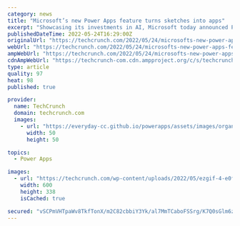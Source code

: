 ```yaml
---
category: news
title: "Microsoft’s new Power Apps feature turns sketches into apps"
excerpt: "Showcasing its investments in AI, Microsoft today announced Power Apps Express Design, a new feature in the company’s no-code/low-code Power Apps service that can convert an uploaded PDF ..."
publishedDateTime: 2022-05-24T16:29:00Z
originalUrl: "https://techcrunch.com/2022/05/24/microsofts-new-power-apps-feature-turns-sketches-into-apps/"
webUrl: "https://techcrunch.com/2022/05/24/microsofts-new-power-apps-feature-turns-sketches-into-apps/"
ampWebUrl: "https://techcrunch.com/2022/05/24/microsofts-new-power-apps-feature-turns-sketches-into-apps/amp/"
cdnAmpWebUrl: "https://techcrunch-com.cdn.ampproject.org/c/s/techcrunch.com/2022/05/24/microsofts-new-power-apps-feature-turns-sketches-into-apps/amp/"
type: article
quality: 97
heat: 98
published: true

provider:
  name: TechCrunch
  domain: techcrunch.com
  images:
    - url: "https://everyday-cc.github.io/powerapps/assets/images/organizations/techcrunch.com-50x50.jpg"
      width: 50
      height: 50

topics:
  - Power Apps

images:
  - url: "https://techcrunch.com/wp-content/uploads/2022/05/ezgif-4-e0fc2c5a69.gif?w=600"
    width: 600
    height: 338
    isCached: true

secured: "vSCPmVHTpaWv8TkfTonX/m2C82cbbiY3Yk/al7MmTCaboFSSrg/K7Q0sGlm6zv+6YTlUIkHMyb+29fl2zDHqMRmwzYYJt/4HE1msL+KrOBvAEuGbfThgU+epmOSRXD5gaOjyhJLKD8IVFYNSLBN75UB5/BEbW0YM8/4AgkZ+9/OfKscY7tYE9SpeWCNh/aZ4YbwumHPBc3ZQVFppSwCvIbI8qZ0aSQXP2j5+JBrx7iFnOEVUhH4fK7OEvDpjDzLbjAgabQVXUePCeDPYGOxqAZcqDHm5+0EIrV3DtSZUzRso5G7Fi/V6y28XjZBKsGIV0hXhZEdf2t9zTGEENk0IZy/VlTy3nVhWOLSg0ugmm4g=;IlIJ0tNtm7/gDrOharpSdw=="
---
```


